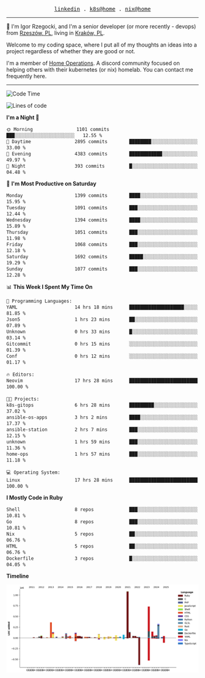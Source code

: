 <p align="center">
  <samp>
    <a href="https://www.linkedin.com/in/ajgon">linkedin</a> .
    <a href="https://github.com/deedee-ops/k8s-gitops">k8s@home</a> .
    <a href="https://github.com/deedee-ops/nixlab">nix@home</a>
  </samp>
</p>

----------------------------------------------------------------

:wave: I'm Igor Rzegocki, and I'm a senior developer (or more recently - devops) from [Rzeszów, PL](https://en.wikipedia.org/wiki/Rzesz%C3%B3w), living in [Kraków, PL](https://en.wikipedia.org/wiki/Krak%C3%B3w).

Welcome to my coding space, where I put all of my thoughts an ideas into a project regardless of whether they are good or not.

I'm a member of [Home Operations](https://discord.gg/home-operations). A discord community focused on helping others with their kubernetes (or nix) homelab. You can contact me frequently here.

----------------------------------------------------------------

<!--START_SECTION:waka-->
![Code Time](http://img.shields.io/badge/Code%20Time-892%20hrs%2014%20mins-blue)

![Lines of code](https://img.shields.io/badge/From%20Hello%20World%20I%27ve%20Written-4.2%20million%20lines%20of%20code-blue)

**I'm a Night 🦉** 

```text
🌞 Morning                1101 commits        ███░░░░░░░░░░░░░░░░░░░░░░   12.55 % 
🌆 Daytime                2895 commits        ████████░░░░░░░░░░░░░░░░░   33.00 % 
🌃 Evening                4383 commits        ████████████░░░░░░░░░░░░░   49.97 % 
🌙 Night                  393 commits         █░░░░░░░░░░░░░░░░░░░░░░░░   04.48 % 
```
📅 **I'm Most Productive on Saturday** 

```text
Monday                   1399 commits        ████░░░░░░░░░░░░░░░░░░░░░   15.95 % 
Tuesday                  1091 commits        ███░░░░░░░░░░░░░░░░░░░░░░   12.44 % 
Wednesday                1394 commits        ████░░░░░░░░░░░░░░░░░░░░░   15.89 % 
Thursday                 1051 commits        ███░░░░░░░░░░░░░░░░░░░░░░   11.98 % 
Friday                   1068 commits        ███░░░░░░░░░░░░░░░░░░░░░░   12.18 % 
Saturday                 1692 commits        █████░░░░░░░░░░░░░░░░░░░░   19.29 % 
Sunday                   1077 commits        ███░░░░░░░░░░░░░░░░░░░░░░   12.28 % 
```


📊 **This Week I Spent My Time On** 

```text
💬 Programming Languages: 
YAML                     14 hrs 18 mins      ████████████████████░░░░░   81.85 % 
Json5                    1 hrs 23 mins       ██░░░░░░░░░░░░░░░░░░░░░░░   07.89 % 
Unknown                  0 hrs 33 mins       █░░░░░░░░░░░░░░░░░░░░░░░░   03.14 % 
Gitcommit                0 hrs 15 mins       ░░░░░░░░░░░░░░░░░░░░░░░░░   01.39 % 
Conf                     0 hrs 12 mins       ░░░░░░░░░░░░░░░░░░░░░░░░░   01.17 % 

🔥 Editors: 
Neovim                   17 hrs 28 mins      █████████████████████████   100.00 % 

🐱‍💻 Projects: 
k8s-gitops               6 hrs 28 mins       █████████░░░░░░░░░░░░░░░░   37.02 % 
ansible-os-apps          3 hrs 2 mins        ████░░░░░░░░░░░░░░░░░░░░░   17.37 % 
ansible-station          2 hrs 7 mins        ███░░░░░░░░░░░░░░░░░░░░░░   12.15 % 
unknown                  1 hrs 59 mins       ███░░░░░░░░░░░░░░░░░░░░░░   11.36 % 
home-ops                 1 hrs 57 mins       ███░░░░░░░░░░░░░░░░░░░░░░   11.18 % 

💻 Operating System: 
Linux                    17 hrs 28 mins      █████████████████████████   100.00 % 
```

**I Mostly Code in Ruby** 

```text
Shell                    8 repos             ███░░░░░░░░░░░░░░░░░░░░░░   10.81 % 
Go                       8 repos             ███░░░░░░░░░░░░░░░░░░░░░░   10.81 % 
Nix                      5 repos             ██░░░░░░░░░░░░░░░░░░░░░░░   06.76 % 
HTML                     5 repos             ██░░░░░░░░░░░░░░░░░░░░░░░   06.76 % 
Dockerfile               3 repos             █░░░░░░░░░░░░░░░░░░░░░░░░   04.05 % 
```



**Timeline**

![Lines of Code chart](https://raw.githubusercontent.com/ajgon/ajgon/master/assets/bar_graph.png)


<!--END_SECTION:waka-->
